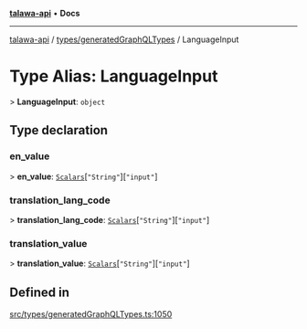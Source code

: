 [**talawa-api**](../../../README.md) • **Docs**

***

[talawa-api](../../../modules.md) / [types/generatedGraphQLTypes](../README.md) / LanguageInput

# Type Alias: LanguageInput

\> **LanguageInput**: `object`

## Type declaration

### en\_value

\> **en\_value**: [`Scalars`](Scalars.md)\[`"String"`\]\[`"input"`\]

### translation\_lang\_code

\> **translation\_lang\_code**: [`Scalars`](Scalars.md)\[`"String"`\]\[`"input"`\]

### translation\_value

\> **translation\_value**: [`Scalars`](Scalars.md)\[`"String"`\]\[`"input"`\]

## Defined in

[src/types/generatedGraphQLTypes.ts:1050](https://github.com/PalisadoesFoundation/talawa-api/blob/67d017fd9312183a6b2bae1b160bc814f56ab5c2/src/types/generatedGraphQLTypes.ts#L1050)
